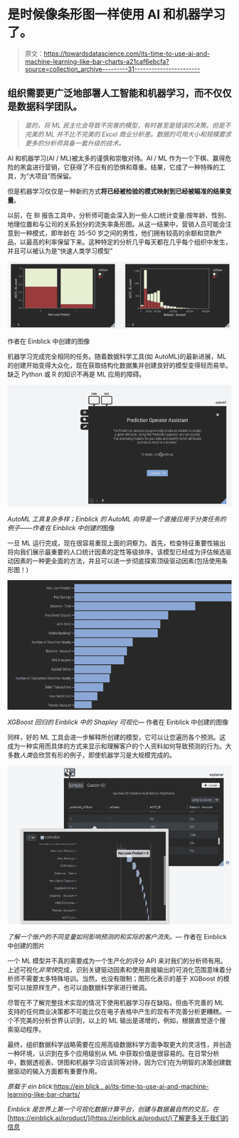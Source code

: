 # 是时候像条形图一样使用 AI 和机器学习了。

> 原文：<https://towardsdatascience.com/its-time-to-use-ai-and-machine-learning-like-bar-charts-a21caf6ebcfa?source=collection_archive---------31----------------------->

## 组织需要更广泛地部署人工智能和机器学习，而不仅仅是数据科学团队。

> *是的，将 ML 民主化会导致不完善的模型，有时甚至是错误的决策。但是不完美的 ML 并不比不完美的 Excel 商业分析差。数据的可用大小和规模要求更多的分析师具备一套升级的技术。*

AI 和机器学习(AI / ML)被太多的谨慎和崇敬对待。AI / ML 作为一个下棋、赢得危险的黑盒进行营销，它获得了不应有的恐惧和尊重。结果，它成了一种特殊的工具，为“大项目”而保留。

但是机器学习仅仅是一种新的方式**将已经被检验的模式映射到已经被瞄准的结果变量**。

以前，在 BI 报告工具中，分析师可能会深入到一些人口统计变量:按年龄、性别、地理位置和与公司的关系划分的流失率条形图。从这一结果中，营销人员可能会注意到一种模式，即年龄在 35-50 岁之间的男性，他们拥有较高的余额和贷款产品，以最高的利率保留下来。这种特定的分析几乎每天都在几乎每个组织中发生，并且可以被认为是“快速人类学习模型”

![](img/88bd7aad6ccf32580bba549584f9f3c1.png)

作者在 Einblick 中创建的图像

机器学习完成完全相同的任务。随着数据科学工具(如 AutoML)的最新进展，ML 的创建开始变得大众化，现在获取结构化数据集并创建良好的模型变得轻而易举。缺乏 Python 或 R 的知识不再是 ML 应用的障碍。

![](img/1d3c01895133fd5b18267dc48a17fe1f.png)

*AutoML 工具复杂多样；Einblick 的 AutoML 向导是一个直接应用于分类任务的例子——作者在 Einblick 中创建的*图像

一旦 ML 运行完成，现在很容易重现上面的洞察力。首先，检查特征重要性输出将向我们展示最重要的人口统计因素的定性等级排序。该模型已经成为评估候选驱动因素的一种更全面的方法，并且可以进一步彻底探索顶级驱动因素(包括使用条形图！)

![](img/666f7ebe85659e5867010c946fec3974.png)

*XGBoost 回归的 Einblick 中的 Shapley 可视化—* 作者在 Einblick 中创建的图像

同样，好的 ML 工具会进一步解释所创建的模型，它可以让您遍历各个预测。这成为一种实用而具体的方式来显示和理解客户的个人资料如何导致预测的行为。大多数*人类*会欣赏有形的例子，即使机器学习是大规模完成的。

![](img/55dbe3c6d745ce903fac7e20e3693af7.png)

*了解一个账户的不同变量如何影响预测的和实际的客户流失。—* 作者在 Einblick 中创建的图片

一个 ML 模型并不真的需要成为一个生产化的评分 API 来对我们的分析师有用。上述可视化*非常快*完成，识别关键驱动因素和使用直接输出的可消化范围意味着分析师不需要太多特殊培训。当然，也没有限制；图形化表示的基于 XGBoost 的模型可以按原样生产，也可以由数据科学家进行微调。

尽管在不了解完整技术实现的情况下使用机器学习存在缺陷，但由不完善的 ML 支持的任何商业决策都不可能比仅在电子表格中产生的现有不完善分析更糟糕。一个不完美的分析世界认识到，以上的 ML 输出是递增的，例如，根据直觉逐个搜索驱动程序。

最终，组织数据科学战略需要在应用高级数据科学方面争取更大的灵活性，并创造一种环境，认识到在多个应用级别从 ML 中获取价值是很容易的。在日常分析中，数据透视表、饼图和机器学习应该同等对待，因为它们在为明智的决策创建数据驱动的输入方面都有重要作用。

*原载于 ein blick:*[https://ein blick . ai/its-time-to-use-ai-and-machine-learning-like-bar-charts/](https://einblick.ai/its-time-to-use-ai-and-machine-learning-like-bar-charts/)

*Einblick 是世界上第一个可视化数据计算平台，创建与数据最自然的交互。在*[https://einblick.ai/product/](https://einblick.ai/product/)了解更多关于我们的信息